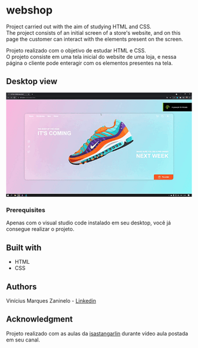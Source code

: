 # webshop
 Project carried out with the aim of studying HTML and CSS.<br />
 The project consists of an initial screen of a store's website, and on this page the customer can interact with the elements present on the screen.


 Projeto realizado com o objetivo de estudar HTML e CSS.<br />
 O projeto consiste em uma tela inicial do website de uma loja, e nessa página o cliente pode enteragir com os elementos presentes na tela.

## Desktop view

![enter image description here](https://github.com/viniciusmarquezaninelo/webshop/blob/main/assets/gif.gif?raw=true)

### Prerequisites
Apenas com o visual studio code instalado em seu desktop, você já consegue realizar o projeto.

## Built with 
- HTML
- CSS

## Authors 
Vinícius Marques Zaninelo - [Linkedin](https://www.linkedin.com/in/vin%C3%ADciuszaninelo/)

## Acknowledgment
Projeto realizado com as aulas da [isastangarlin](https://www.youtube.com/channel/UCRhKK6VrISnIWPJjYxBPKnA/featured) durante vídeo aula postada em seu canal.
